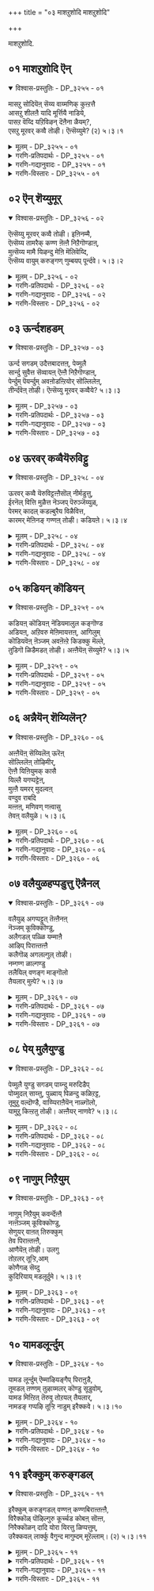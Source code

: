 +++
title = "०३ माशऱुशोदि माशऱुशोदि"

+++

माशऱुशोदि.

## ०१ माशऱुशोदि ऎन्

<details open><summary>विश्वास-प्रस्तुतिः - DP_३२५५ - ०१</summary>

मासऱु सोदियॆऩ् सॆय्य वाय्मणिक् कुऩ्ऱत्तै  
आसऱु शीलऩै यादि मूर्त्तियै नाडिये,  
पासऱ वॆय्दि यऱिविऴन् दॆऩैना ळैयम्?,  
एसऱु मूरवर् कव्वै तोऴी। ऎऩ्सॆय्युमे? (२) ५।३।१
</details>

<details><summary>मूलम् - DP_३२५५ - ०१</summary>

मासऱु सोदियॆऩ् सॆय्य वाय्मणिक् कुऩ्ऱत्तै  
आसऱु शीलऩै यादि मूर्त्तियै नाडिये,  
पासऱ वॆय्दि यऱिविऴन् दॆऩैना ळैयम्?,  
एसऱु मूरवर् कव्वै तोऴी। ऎऩ्सॆय्युमे? (२) ५।३।१
</details>

<details><summary>गरणि-प्रतिपदार्थः - DP_३२५५ - ०१</summary>

माशु = कत्तलॆयन्नु\(ऎल्ला बगॆय कल्मषवन्नु\), अऱु = कत्तरिसिहाकुवन्थ, शोदि = तेजस्सिन, ऎन् = नन्न, शॆय्यवाय् = कॆन्दुटिगळ, मणि कुन्ऱत्तै = इन्द्रनीलमणिय \(रत्नद\) बॆट्टदन्थवनन्नु \(बॆट्टवन्नु\), आशु अऱु = कळङ्कविल्लद, शीलनै = शीलवुळ्लववनन्नु, \(परिशुद्दवाद नडतॆयुळ्ळवनन्नु\), आदि मूर्त्तियै = सकलादि स्वरूपियन्नु नाडिये = हुडुकिये, पाशऱवुऎय्दि = व्यथॆगॊण्डु, \(बिळिचिकॊण्डु\), अऱिवु इऴन्दु = अरिवन्नु कळॆदुकॊण्डु, ऎनै = ऎष्टो, नाळैयम् = दिनगळन्नु \(कालवन्नु\) कळॆयुवॆवु. एशु अऱुम् = निन्दॆ माडुववराद, ऊरवर् = ऊरिनवर, कव्वै = दूषणॆयन्नु, तोऴि गॆळती, ऎन्शॆय्युमे = एनु माडुवुदु?
</details>

<details><summary>गरणि-गद्यानुवादः - DP_३२५५ - ०१</summary>

गॆळति, ऎल्ला बगॆय कल्मषवन्नू तॊडॆदु हाकुवन्थ दिव्यतेजस्सिन, कॆन्दुटिगळ, नन्न रत्नद बॆट्टवन्नु, कळङ्कविल्लद शीलवन्तनन्नु, आदिस्वरूपियन्नु \(नानु\) हुडुकुत्तले व्यथॆयिन्द बिळिचिकॊण्डु, अरिवुगॆट्टु निन्दकराद ऊरिनवर दूषणॆय मातन्नु केळुत्ता ऎष्टु काल कळॆयबेकु? एनु माडुवुदु? 
</details>

<details><summary>गरणि-विस्तारः - DP_३२५५ - ०१</summary>

इल्लि आळ्वाररु ’नायकि’यागिद्दारॆ. ई नायकिगॆ तन्न नल्लनन्नु काणबेकॆन्दू, अवनॊडनॆ कलॆतुकॊळ्ळबेकॆन्दू महदाशॆ. अवनिगागि हुडुकुवुदरल्ले कालकळॆयुत्ता कृशवागिद्दाळॆ. अवनिगागि कॊरगिनिन्द अरिवन्नु कॆडिसिकॊण्डिद्दाळॆ. बिळिचिकॊण्डिद्दारॆ. इदर मर्मवन्नु ऊरिन जन अरियरु. अवळिगेनागिदॆ ऎन्दु तिळिदुकॊळ्ळलू अवरु यत्निसरु. इतरनन्नु, अदरल्लू ऎळॆहरॆयद हॆण्णुमक्कळ विषयदल्लि, अवरन्नु हळिदु मातनाडुवुदु अवर \(आ ऊरिन जनद\) स्वभाव. तम्म बायि होदन्तॆ मातनाडुत्त, नायकियन्नु निन्दिसुत्तारॆ. पाप, मॊदले नॊन्दु व्यथॆपडुत्तिरुव नायकिगॆ अवर चुच्चु मातुगळु इन्नष्टु तीक्ष्णवागि, इन्नष्टु दुःखपडिसुत्तवॆ. अवळेनु माडियाळु? हेगॆ तन्न सङ्कटवन्नु कडमॆमाडिकॊळ्ळुवुदु? स्वाभाविकवागि, अवळु तन्न प्रियसखियल्लि अदन्नु तोडिकॊळ्ळुत्ताळॆ. 

नायकि हेळुत्ताळॆ- गॆळति, नानु बहुकालदिन्द अपरिमित तेजस्वरूपियाद, आकर्षक कॆन्दुटिगळ, नन्न रत्नद बॆट्टवन्नु, आदिकारणनन्नु, परिशुद्धवाद शीलवन्तनन्नु हुडुकुत्त हुडुकुत्त, अवनन्नु काणद व्यथॆयिन्द, बिळिचिकॊण्डिद्देनॆ. दूषिसुव स्वभावद ऊरिनवरु माडुव परिहास्यद \(अपहास्यद\) मातुगळन्नु केळुत्ता, हीगॆये ऎष्टु काल कळॆयबेको? एनु माडलि?
</details>

## ०२ ऎन् शॆय्युमूर्

<details open><summary>विश्वास-प्रस्तुतिः - DP_३२५६ - ०२</summary>

ऎऩ्सॆय्यु मूरवर् कव्वै तोऴी। इऩिनम्मै,  
ऎऩ्सॆय्य तामरैक् कण्ण ऩॆऩ्ऩै निऱैगॊण्डाऩ्,  
मुऩ्सॆय्य मामै यिऴन्दु मेऩि मॆलिवॆय्दि,  
ऎऩ्सॆय्य वायुम् करुङ्गण् णुम्बयप् पूर्न्दवे। ५।३।२
</details>

<details><summary>मूलम् - DP_३२५६ - ०२</summary>

ऎऩ्सॆय्यु मूरवर् कव्वै तोऴी। इऩिनम्मै,  
ऎऩ्सॆय्य तामरैक् कण्ण ऩॆऩ्ऩै निऱैगॊण्डाऩ्,  
मुऩ्सॆय्य मामै यिऴन्दु मेऩि मॆलिवॆय्दि,  
ऎऩ्सॆय्य वायुम् करुङ्गण् णुम्बयप् पूर्न्दवे। ५।३।२
</details>

<details><summary>गरणि-प्रतिपदार्थः - DP_३२५६ - ०२</summary>

ऎन् शॆय्युम् = एनु माडुवुदु, ऊरवर् = ऊरिनवर, इअव्वै = हास्य दूषणॆगळु, तोऴी = गॆळति, इनि = इन्नु मेलॆ, नम्मै= नम्म विषयदल्लि, ऎन् = नन्न, शॆय्य = कॆम्पनॆय, तामरै = तावरॆयन्तॆ, कण्णन् = कण्णन्नुळ्ळवनाद नन्न स्वामियु\), ऎन्नै = नन्नन्नु, निऱै= आशापूर्णवागि, कॊण्डान् = स्वाधीनपडिसिकॊण्डिद्दानॆ. मुन् = \(नन्न\) मुञ्चिन शॆय्य = सुन्दरवाद \(कॆम्पाद\)मामै = देहकान्तियु, इऴन्दु = अळिदु होगि, मेनि = देहवु, मॆलिवु ऎय्दि= कृशवागि, ऎन् शॆय्यवायुम् = नन्न कॆन्दुटिगळू, करुकण्णुम् = करियकण्णुगळू, पयप्पु ऊर्न्दवे = हळदियागिवॆ. 
</details>

<details><summary>गरणि-गद्यानुवादः - DP_३२५६ - ०२</summary>

गॆळति, इन्नु मेलॆ नम्म विषयदल्लि ऊरिनवर हास्यदूषणॆगळु एनु माडुवुवु? नन्न कॆन्दावरॆयन्तॆ कण्णुळ्ळ नायकनु नन्नन्नू आशापूर्णवागि स्वाधीनपडिसिकॊण्डिद्दानॆ. नन्न मुञ्चिन सुन्दरवाद कॆम्पनॆय देहकान्ति अळिदुहोगि, देहवु कृशवागि, नन्न चॆन्दुटिगळू करिय कण्णुगळू हळदियागिवॆ. 
</details>

<details><summary>गरणि-विस्तारः - DP_३२५६ - ०२</summary>

ई पाशुरदल्लि नायकियु ऊरवर अपवादद मातुगळिगॆ तानु लक्ष्यकॊडुवुदिल्लवॆन्नुत्ताळॆ. अदक्कॆ कारणवन्नू नायकि स्पष्टपडिसुत्ताळॆ. 

नायकि हेळुत्ताळॆ- गॆळति, इदुवरॆगॆ ऊरवर अपवादवन्नु कुरितु ननगॆ ऒन्दु बगॆय अञ्जिकॆयागित्तु. सुन्दरियू, युवतियू शुद्धळू आद नन्नन्नु कुरितु जन हागॆल्ल हळिदाडबहुदे ऎम्ब कॊरगु नन्न मनस्सिनल्लित्तु. ईगलादरो कॆन्दावरॆय कण्णिन नन्न नायकनु नन्नन्नु आशॆयिन्द परिपूर्णवागि तन्न वशपडिसिकॊण्डिद्दानॆ. नन्न मुञ्चिन देहकान्ति अळियितु. नन्न मैबडवायितु. यावुदन्नु कुरितु ऊरवरु आडिकॊळ्ळुत्तिद्दरॊ आ सौन्दर्यवे नन्न प्रियतमनदागि, अवन पुर्णरक्षणॆयल्लि ईग नानिरुवाग, ननगॆ इन्नार भय? 

भक्तियल्लि इळिय मुळुगि तेलुववरिगॆ यार भयवू इल्ल ऎम्बन्तॆ.
</details>

## ०३ ऊर्न्दशहडम्

<details open><summary>विश्वास-प्रस्तुतिः - DP_३२५७ - ०३</summary>

ऊर्न्द सगडम् उदैत्तबादत्तऩ्, पेय्मुलै  
सार्न्दु सुवैत्त सॆव्वायऩ् ऎऩ्ऩै निऱैगॊण्डाऩ्,  
पेर्न्दुम् पॆयर्न्दुम् अवऩोडऩ्ऱियोर् सॊल्लिलेऩ्,  
तीर्न्दवॆऩ् तोऴी। ऎऩ्सॆय्यु मूरवर् कव्वैये? ५।३।३
</details>

<details><summary>मूलम् - DP_३२५७ - ०३</summary>

ऊर्न्द सगडम् उदैत्तबादत्तऩ्, पेय्मुलै  
सार्न्दु सुवैत्त सॆव्वायऩ् ऎऩ्ऩै निऱैगॊण्डाऩ्,  
पेर्न्दुम् पॆयर्न्दुम् अवऩोडऩ्ऱियोर् सॊल्लिलेऩ्,  
तीर्न्दवॆऩ् तोऴी। ऎऩ्सॆय्यु मूरवर् कव्वैये? ५।३।३
</details>

<details><summary>गरणि-प्रतिपदार्थः - DP_३२५७ - ०३</summary>

ऊर्न्द = नुग्गिबन्द, शहडम् = \(शकटासुरनन्नु\) बण्डियन्नु, उदैत्त = ऒदॆद, पादत्तन् = पादवन्नुळ्ळवनु, पेय् मुलै = राक्षसिय मॊलॆयन्नु, शार्न्दु = आशॆयिन्द = आशॆयिन्द \(तृप्तिकरवागि, बळिसारि\), शुवैत्त = उण्ड, शॆम् वायन् = कॆन्दुटिगळवनु, ऎन्नै = नन्नन्नु, निऱैकॊण्डान् = परिपूर्णवागि स्वाधीनपडिसिकॊण्डिद्दानॆ \(स्वीकरिसिद्दानॆ\), पेर्न्दुम् पॆयर्न्दुम् = हेगादरू माडि \(यावुदादरॊन्दु बगॆयल्लि\), अवनोडु अन्ऱि = अवनॊडनॆ सेरुवुदल्लदॆ, ओर् शॊल् इलेन् = बेरॊन्दु मातन्नु इल्लदवळागिद्देनॆ, तीर्न्द = आप्तळाद \(अनुभववुळ्ळ\), ऎन् तोऴे = नन्न गॆळति, ऎन् शॆय्युम् = एनु माडुवुदु, ऊरवर् = ऊरवर, कव्वैये = अपवादवे आदरू. 
</details>

<details><summary>गरणि-गद्यानुवादः - DP_३२५७ - ०३</summary>

नुग्गिबन्द बण्डियन्नु ऒदॆद पादवन्नुळ्ळवनु, राक्षसिय मॊलॆयन्नु आशॆयिन्द तृप्तिकरवागि उण्ड कॆन्दुटिगळवनु नन्नन्नु परिपूर्णवागि स्वीकरिसिद्दानॆ. यावुदादरॊन्दु बगॆयल्लि अवनॊडनॆ सेरुवुदल्लदॆ बेरॊन्दु मातन्नु इल्लदवळागिद्देनॆ. अनुभववुळ्ळ आप्त गॆळति, ऊरवर अपवादवे आदरू नन्नन्नेनु माडुवुदु? 
</details>

<details><summary>गरणि-विस्तारः - DP_३२५७ - ०३</summary>

इल्लि भगवन्तन अद्भुत सामर्थ्यवन्नु ऎरडु निदर्शनगळिन्द हेळलागुत्तदॆ. 

“ऊर्न्द...........................पादत्तन्” मत्तु “पेय् मुलै.............शॆव्वायन्” – ई ऎरडू भगवन्तन श्रीकृष्णावतारद ऎरडु अद्भुत प्रसङ्गगळु. नन्दगोकुलदल्लि हसुगूसाद कृष्णनु नन्द यशोदॆयरल्लि बॆळॆयुत्ताग नडॆद प्रसङ्गगळिवु. कृष्णनिगॆ इन्नू ऎरडु तिङ्गळु तुम्बिल्ल. आग बन्दळु पूतनि ऎम्ब राक्षसि नन्दगोकुलक्कॆ कंसनिन्द प्रेरितळागि, हुट्टि मक्कळन्नॆल्ला कॊल्लुव उद्देशदिन्द नन्दगोकुलदल्लि अवळु यशोदॆयन्तॆ मारुवेष धरिसिदळु. तायि यशोदॆ इल्लद समयवन्नु हॊञ्चि, मगुवन्नॆत्तिकॊण्डु, अदक्कॆ तन्न विषद हालन्नूडिसिदळु. कृष्णनु आ हालन्ने आदरदिन्द तृप्तियागि कुडिदनु. अदरॊन्दिगॆ पूतनियु प्राणवन्नु हीरिबिट्टनु. 

इदाद कॆलवे दिनगळल्लि शकटासुरनु कंसनिन्द प्रेरितनागि नन्दगोकुलक्कॆ बन्दनु. हसुळॆ कृष्णनु ऒण्टियागि मलगिरुवाग बण्डिय रूपदल्लि अवन मेलॆ नुग्गि कॊल्लुवुदक्कागि बन्दनु. मगुवु तन्नपुट्ट कालुगळन्नु झाडिसि आडुव हागॆये, तन्न मेलॆ नुग्गि बरुव बण्डियन्नु कृष्णनु कालिनिन्द ऒदॆद कूडले, अदु पुडिपुडियायितु. शकट संहारवायितु. 

“पेर्न्दुम् पॆयर्न्दुम्” – ऎम्बुदॊन्दु भाषॆय कट्टुपाडु. ऎरडु पदगळू नाना क्रियिगळन्नु सूचिसुवुवु- मुन्नुग्गि, अलॆदाडि, तिरुगाडि, तलॆकॆळगू माडि, कदलि, निन्तु, आडि, कुणिदाडि इत्यादि क्रियॆगळु. आद्दरिन्द अवॆरडक्कॆ “हेगादरू माडि, याव रीतियल्लादरू” ऎम्ब अर्थवन्नु कॊडलागिदॆ. 

नायकि हेळुत्ताळॆ- अनुभवस्थळाद आप्तगॆळति, सर्वसमर्थनाद भगवन्तने नन्नन्नु आदरदिन्द स्वीकरिसिद्दानॆ. अवने ननगॆ ऒलिदिरुवाग, इन्नु ऊरवरु नन्नन्नु कुरितु एनन्दरेनन्तॆ\! नन्न प्रियतमनाद भगवन्तनन्नु याव रीतियल्लादरू कूडिकॊळ्ळुवुदॊन्दे ननगॆ बेकादद्दु. बेरॆ यावॊन्दु मातू बेड. 

प्रपञ्च कडॆगॆ मनस्सन्नु हरिसुत्ता होदरॆ, भगवन्तनिन्द नावु दूरवादन्तॆये, भगवन्तनल्लि नॆट्टमनस्सिद्दरॆ, प्रपञ्चद गॊडवॆ नमगेकॆ? नम्मन्नु कुरितु अवरु एनेनु आडिकॊण्डरू अदु नमगॆ दूरवे\!
</details>

## ०४ ऊरवर् कव्वैयॆरुविट्टु

<details open><summary>विश्वास-प्रस्तुतिः - DP_३२५८ - ०४</summary>

ऊरवर् कव्वै यॆरुविट्टऩ्ऩैसॊल् नीर्मडुत्तु,  
ईरनॆल् वित्ति मुळैत्त नॆञ्जप् पॆरुञ्जॆय्युळ्,  
पेरमर् कादल् कडल्बुरैय विळैवित्त,  
कारमर् मेऩिनङ् गण्णऩ् तोऴी। कडियऩे। ५।३।४
</details>

<details><summary>मूलम् - DP_३२५८ - ०४</summary>

ऊरवर् कव्वै यॆरुविट्टऩ्ऩैसॊल् नीर्मडुत्तु,  
ईरनॆल् वित्ति मुळैत्त नॆञ्जप् पॆरुञ्जॆय्युळ्,  
पेरमर् कादल् कडल्बुरैय विळैवित्त,  
कारमर् मेऩिनङ् गण्णऩ् तोऴी। कडियऩे। ५।३।४
</details>

<details><summary>गरणि-प्रतिपदार्थः - DP_३२५८ - ०४</summary>

ऊरवर् = ऊरवर कव्वै = अपवादवॆम्ब, ऎरु इट्टु = गॊब्बरवन्नु\(ऎरुवन्नु\) इट्टु, अन्नै शॊल् = तायिय मातॆम्ब \(हितवचनवॆम्ब\) नीर् = नीरन्नु, पडुत्तु = हायिसि, ईरम् = भक्ति ऎम्ब \(ज्ञानवॆम्ब\) नॆल् = बत्तवन्नु, वित्ति = बित्ति, मुळैत्त = मॊळॆयिसिद, नॆञ्जम् = मनस्सॆम्ब, पॆरुशियुळ् = विस्तारवाद \(दॊड्ड\) गद्दॆय बयलल्लि, पेर् अमर् = बलवागि बेरुबिट्ट, कादल् = प्रेम \(भक्ति\) ऎम्ब पयिरन्नु, कडल् पुरैय = कडलिनन्तॆ \(एकाकारवागि\), विळैवित्त = बॆळॆसिद, कार् अमर् मेनि = कार्मुगिलन्नु होलुव देहकान्तियन्नुळ्ळ, नम् कण्णन् = नम्म अत्याकर्षकनु \(नम्म कण्णनॆम्ब रैतनु\), तोऴी = गॆळति, कडियने = कठिणने? 
</details>

<details><summary>गरणि-गद्यानुवादः - DP_३२५८ - ०४</summary>

ऊरवर अपवादवॆम्ब ऎरुवन्निट्टु, ताय हितवचनवॆम्ब नीरन्नु हरिसि, प्रेम\(ज्ञान\)वॆम्ब \(ऒद्दॆय\) बत्तवन्नु बित्ति, मॆळॆयिसिद मनस्सॆम्ब विस्तारवाद गद्दॆ बयलल्लि बलवागि बेरुबिट्टु, प्रेम \(भक्ति\) ऎम्ब पयिरन्नु कडलिनन्तॆ एकाकारवागि बॆळॆयिसिद कार्मुगिलन्नु होलुव देहकान्तियन्नुळ्ल नम्म अत्याकर्षकनु \(नम्म कण्णनॆम्ब रैतनु\), गॆळति, कठिणने? 
</details>

<details><summary>गरणि-विस्तारः - DP_३२५८ - ०४</summary>

भगवन्तन सौलभ्यादि \(ऎन्दरॆ, सौलभ्य, कारुण्य, मार्दव्य\) गुणगळन्नु इल्लि उदाहरिसलागिदॆ. 

ई विषयवन्नु सॊगसाद रूपकद मूलक विवरिसलागिदॆ. 

गद्दॆयन्नु हदमाडि बत्तवन्नु बॆळॆयुव सेद्यगारनिगू, मनस्सन्नु हदक्कॆ तन्दु ज्ञानभक्तिगळन्नु दृढगॊळिसुव भगवन्तनिगू सेरिद्दु आ सुन्दर रूपक. 

विस्तारवाद गद्दॆय बयलन्नु बेसायगारनु मॊदलु हरिसुत्तानॆ, हदमाडुत्तानॆ. ऒद्दॆ माडिद बत्तवन्नु \(बीजवन्नु\) बरुत्तानॆ. अदु मॊळॆतु, बेरूरि, सॊम्पाद पयिरागि बॆळॆदु निल्लुत्तदॆ. हागॆये, मनुष्यन मनस्सिगॆ ऊरवरापवादवॆम्ब गॊब्बरवन्नु तुम्बिसि, तायिय ऎडॆबिडद हितवचनवॆम्ब नीरन्नु समृद्धियागि हरिसि, मनस्सन्नु हदगॊळिसि, अदरल्लि ’ज्ञान’वॆम्ब बीजवन्नु बित्ति मॊळॆयिसि, अल्लि अदु बेरूरि निल्लुवन्तॆयू सॊम्पागि बॆळॆयुवन्तॆयू माडुववनु भगवन्त. 

नायकि हेळुत्ताळॆ- गॆळति, नन्न प्रियतमनु नन्नल्लि कृपॆमाडिद्दानॆ. नन्न मनस्सन्नु ऎल्ला रीतियल्लू हदगॊळिसि, तन्नन्नु कुरित ज्ञानवु अल्लि अङ्कुरिसुवन्तॆयू, अदु अल्लि बेरुबिट्टु दृढवागि निल्लुवन्तॆयू, पुष्कळवागि बॆळॆयुवन्तॆयू माडिद्दानॆ. अवनल्लि ननगॆ प्रेमवु दृढवागि अविच्छिन्नवागि सॊम्पागि बॆळॆदु निल्लुवन्तॆ माडिद्दानॆ. कार्मुगिलिनन्तॆ अत्याकर्षकवाद देहकान्तियुळ्ळ अवनन्नु कठिणनॆन्नुवॆया? ऎन्दिगू अल्ल. 

नम्म मनस्सु संसारदल्लिये बिद्दु तॊळलतक्कद्दु. अन्थ नम्मन्नु कनिकरिसि, अदन्नु हदगॊळिसि, तन्न बगॆगॆ ज्ञानवन्नु बित्ति, मॊळॆयिसि, अल्लि दृढवागि बॆळॆयुवन्तॆ माडुववने भगवन्त. अवन कृपॆय हॊरतु नमगॆ अवनत्त ज्ञानभक्तिगळिगॆ ऎडॆयिल्लवे इल्ल. ऎन्थ कारुणिकस्वामि\!
</details>

## ०५ कडियन् कॊडियन्

<details open><summary>विश्वास-प्रस्तुतिः - DP_३२५९ - ०५</summary>

कडियऩ् कॊडियऩ् नॆडियमालुल कङ्गॊण्ड  
अडियऩ्, अऱिवरु मेऩिमायत्तऩ्, आगिलुम्  
कॊडियवॆऩ् ऩॆञ्जम् अवऩॆऩ्ऱे किडक्कु मॆल्ले,  
तुडिगॊ ळिडैमडत् तोऴी। अऩ्ऩैयॆऩ् सॆय्युमे? ५।३।५
</details>

<details><summary>मूलम् - DP_३२५९ - ०५</summary>

कडियऩ् कॊडियऩ् नॆडियमालुल कङ्गॊण्ड  
अडियऩ्, अऱिवरु मेऩिमायत्तऩ्, आगिलुम्  
कॊडियवॆऩ् ऩॆञ्जम् अवऩॆऩ्ऱे किडक्कु मॆल्ले,  
तुडिगॊ ळिडैमडत् तोऴी। अऩ्ऩैयॆऩ् सॆय्युमे? ५।३।५
</details>

<details><summary>गरणि-प्रतिपदार्थः - DP_३२५९ - ०५</summary>

कडियन् = करुणिसु, कॊडियन् = क्रूरि \(कॆट्टवनु\), नॆडियमाल् = सर्वेश्वरनु, उलहम् कॊण्ड अडियन् = लोकगळन्नु स्वाधीनपडिसिकॊण्डतिरुवडिगळुळ्ळवनु, अऱिवु अरु = तिळिवळिकॆगॆ असाध्यवाद \(ऎटुकद\), मेनि मायत्तन् = सम्मोहगॊळिसुवन्थ रूपवुळ्ळवनु, आहिलुम् = आदाग्यू, कॊडिय = कॆट्ट, ऎन् नॆञ्जम् = नन्न मनस्सु. अवन् ऎन्ऱे = अवनु, अवनु ऎन्तले, किडाक्कूम् = \(अवनल्ले\) नॆलसिदॆ, ऎल्ले = एनाश्चर्य\! \(ऎल ऎला\!\) तुडिकॊळ् = सूक्ष्मवाद \(बलुसण्ण्\), इडै = नडुवन्नुळ्ळ, मडम् = मृदुस्वभावद, तोऴी = गॆळति, अन्नै = तायि, ऎन् शॆय्युमे = एनु माडुत्ताळॆ. 
</details>

<details><summary>गरणि-गद्यानुवादः - DP_३२५९ - ०५</summary>

सर्वेश्वरनु कठिणनु, क्रूरि लोकगळन्नॆल्ला वशपडिसिकॊण्ड तिरुवडिगळुळ्ळवनु, तिळिवळिकॆगॆ अरिदाद सम्मोहगॊळिसुव रूपवुळ्ळवनु. आदरू, नन्न कॆट्ट मनस्सु अवनल्ले दृढवागि नॆलसिदॆयल्ल\! एनाश्चर्य\! ऎलऎला\!\) बलु सण्ण नडुविनवळे, मृदुस्वभावदवळे, गॆळति \(नन्न\) तायि एनु माडुत्ताळॆ? 
</details>

<details><summary>गरणि-विस्तारः - DP_३२५९ - ०५</summary>

एतक्कागि नायकिगॆ भगवन्तनल्लि व्यामोह? ई विषयवन्नु इल्लि सूचिसलागिदॆ.

“कडियन्” – भगवन्तनन्नु ’कठिण’ ऎन्नुवुदेकॆ? निजवागि अवनु कठिणने? अल्ल. तन्न भक्तनन्नु परीक्षिसलु, अवनिगॆ कनिकरविल्लवॆम्बन्तॆ अवनु तोरिकॊण्डरू, अवनु दयामयने. 

“कॊडियन्” – अवननु ’क्रूरि’, ’कॆट्टवनु’, ’निष्करुणि’ ऎन्निसिकॊळ्ळुवष्टु कठिणवागि नडॆदुकॊळ्ळुत्तानॆ. आदरॆ, निजवागि अवन भक्तनल्लि अपार आदरविरुत्तदॆ. 

“उलहम् कॊण्ड अडियन्” – भगवन्तन मेलण ऎरडुगुणगळिगॆ निदर्शनवॆम्बन्तॆ स्वामियु नडॆदुकॊण्डद्दु बलिचक्रवर्तिय बळियल्लि. यागगळिन्दले मूरुलोकगळिगू तानु अधिपतियागुवुदागि बगॆदु, बलिचक्रवर्तियु तॊम्बत्तॊम्भत्तु यागगळन्नु मुगिसिदनु. नूरनॆय यागवन्नु मॊदलु माडिदनु. अदन्नु साङ्गगॊळिसिद कूडले देवेन्द्रनु तन्न पदवियन्नु अवनिगॆ बिट्तुकॊडबेकागित्तु. भगवन्तनु देवेन्द्रनन्नु अवन स्थानदल्लि उळिसिकॊडुवुदक्कागि, अपरिमितसुन्दरनू, कुब्जब्रह्मचारियू आगि वेषधरिसि, बलिय याग शालॆगॆ बन्दनु. तनगॆ मूरुहॆज्जॆयष्टु नॆलबेकॆन्दु याचिसिदनु. बलियिन्द अदन्नु धारॆ ऎरॆसिकॊण्डनु. कूडले, त्रिविक्रमनागि बॆळॆदु, तन्न ऒन्दु हॆज्जॆयन्नु विस्तरिसि, भूमण्डलवन्नॆल्ला आवरिसि, अदन्नु अळॆदुकॊण्डुबिट्टनु. मत्तॊन्दु हॆज्जॆयन्नु विस्तरिसि, मेलण ऎल्ला लोकगळन्नू आवरिसि, अळॆदुकॊण्डनु. ’मूरनॆय हॆज्जॆगॆ नॆलवन्नु तोरिसु’ ऎन्दु गद्दरिसि केळिदनु. बलियु आग नम्रनागि तन्न तलॆ\(नॆत्ति\)यन्नु तोरिसिदनु. भगवन्तनु तन्न मुरनॆय हॆज्जॆयन्नु अवन नॆत्तिय मेलिट्टु, अवनन्नु परिपूर्णवागि अनुग्रहिसिदनु. 

“अऱिवरु मेनिमायत्तन्” – भगवन्तनु तिळिवळिकॆगॆ अरिदादवनु. अवन विलक्षण रूपसौन्दर्यवू हागॆये – अप्रतिमवागि, आश्चर्यकरवागि, आकर्षकवागि, मायकारकवागि \(सम्मोहनकारियागि\) इरतक्कद्दु. 

नायकि हेळुत्ताळॆ- सुन्दरि, मृदुस्वभावदवळे, गॆळति, नन्न प्रियतम सर्वेश्वरने. अवनु कठिणनागि, क्रूरियागि, कॆट्टवनागि कण्डुबन्दरू, निजवागियू, अवनु कारुण्यमूरुति. अवन दिव्यरूपवन्नुतिळिवळिकॆयिन्द कण्डुकॊळ्ळलु आगुवुदिल्ल. आदरू, नन्न मनस्सु अवनल्लि नॆट्टुहोगिदॆ. एनाश्चर्यवो काणॆ. हीगिरुवाग, नन्न तायिय मातुगळु नन्नन्नेनु माडबल्लवु?
</details>

## ०६ अन्नैयॆन् शॆय्यिलॆन्?

<details open><summary>विश्वास-प्रस्तुतिः - DP_३२६० - ०६</summary>

अऩ्ऩैयॆऩ् सॆय्यिलॆऩ् ऊरॆऩ्  
सॊल्लिलॆऩ् तोऴिमीर्,  
ऎऩ्ऩै यिऩियुमक् कासै  
यिल्लै यगप्पट्टेऩ्,  
मुऩ्ऩै यमरर् मुदल्वऩ्  
वण्दुव राबदि  
मऩ्ऩऩ्, मणिवण् णऩ्वासु  
तेवऩ् वलैयुळे। ५।३।६
</details>

<details><summary>मूलम् - DP_३२६० - ०६</summary>

अऩ्ऩैयॆऩ् सॆय्यिलॆऩ् ऊरॆऩ्  
सॊल्लिलॆऩ् तोऴिमीर्,  
ऎऩ्ऩै यिऩियुमक् कासै  
यिल्लै यगप्पट्टेऩ्,  
मुऩ्ऩै यमरर् मुदल्वऩ्  
वण्दुव राबदि  
मऩ्ऩऩ्, मणिवण् णऩ्वासु  
तेवऩ् वलैयुळे। ५।३।६
</details>

<details><summary>गरणि-प्रतिपदार्थः - DP_३२६० - ०६</summary>

अन्नै = \(नन्न\) तायि, ऎन् शॆय्यिल् ऎन् = एनु माडिदरॆ एनु? ऊर् = ऊरु, ऎन् शॊल्लिल् ऎन् = एनु हेळिदरॆ एनु? तोख಼्एमीर् = गॆळतियरे, ऎन्नै = नन्न विषयदल्लि, इनि = इन्नु, उमक्कु = निमगॆ, आशैइल्लै = आशॆयिल्ल \(आसॆ इरबारदु\), अहप्पट्टेन् = सिक्किबिद्दिद्देनॆ, मुन्नै अमरर् मुदल् वन् = शाश्वतराद नित्यसूरिगळ ऒडॆयनु, वण् = सुन्दरवाद, तुवरापदि= द्वारकापुरिय, मन्नन् = ऒडॆयनु, मणिवण्णन् = नीलमणिवण्णनू, आद वाशुदेवन् = वासुदेवन, वलैयुळे = बलॆयल्लिये.
</details>

<details><summary>गरणि-गद्यानुवादः - DP_३२६० - ०६</summary>

गॆळतियरे, शाश्वतवाद नित्यसूरिगळ ऒडॆयनू, सुन्दरवाद द्वारकापुरिय ऒडॆयनू, नीलमणिवण्णनू, आद, वासुदेवन बलॆयल्लि नानु सिक्किबिद्दिद्देनॆ. इन्नु नन्न तायि एनु माडिदरेनु? नीवू नन्न आशॆयन्नु बिडि \(निमगू नन्नआशॆ बेड\) 
</details>

<details><summary>गरणि-विस्तारः - DP_३२६० - ०६</summary>

इल्लि, भगवन्तन परिपूर्ण रक्षणॆगॆ – कृपापोषणॆगॆ – ऒळगाद बळिक, तनगॆ तन्न तायिय मत्तु ऊरवर गॊडवॆगॆ स्वल्पवू अवकाशविल्ल ऎन्नुत्ताळॆ नायकि.

तायि जन्मवित्तवळु. गॆळतियरु आप्तरु. ऒडनाडिगळु. हुट्टिदागिनिन्दलू इवरु कष्टसुखक्कॆ ऒदगिबन्दवरु. आद्दरिन्द इवरॆल्लरू आत्मीयरु. ऊरवरु हॊरगिनजन. इतरर जीवनद रीतियन्नु कुरितु टीकिसि, विमर्शिसतक्कवरु. कॆलवरु सहजरीतियल्लि. कॆलवरु कनिकरगॊण्डु, कॆलवरु ईर्षासूयॆगळ उद्वेगदिन्द, कॆलवर कडुशत्रुगळ रीतियल्लि, हीगॆ ऊरवरॆल्लरू कूडिदरॆ अदॊन्दु हिताहित मिश्रण. ऒन्दु विषयदल्लि मात्र ऎल्लरू ऒट्टुगूडुत्तारॆ. याव हॆण्णादरू प्रापञ्चिक मार्गदिन्द ऎळ्ळष्टु जारिदरू सह, अदन्नु केवलवागि लक्षिसि, अदन्नु बॆट्टदष्टु माडि, हळिदु, हास्यमाडि, अपवादवन्नु हरडि, अपमानक्कॆ ईडु माडुत्तारॆ. 

पाशुरद नायकिय मनस्सेनु, नडतॆयॆन्थाद्दु ऎन्दु अवरु \(ऊरवरु\) स्वलवू गमनिसि तिळियुवुदिल्ल. तम्मन्तॆ अवळिल्लवल्ल\! अष्टे साकु. अवळदु तप्पुदारि ऎन्दु निर्धारक्कॆ बरुत्तारॆ. अवरिगॆ अवळु अविवेकि, हुच्चुहॆण्णु, दारितप्पिदवळु, आगुत्ताळॆ. अवरु अवळन्नु हळियुत्तारॆ. निन्दिसुत्तारॆ. दूषिसुत्तारॆ. छीमारि माडुत्तारॆ. साध्यवादष्टू मानसिक हिंसॆ कॊडुत्तारॆ. 

तन्न विचित्रवाद विलक्षणवाद नडतॆगॆ कारणवेनॆन्दु नायकि तन्न आप्तसखियल्लि हेळुत्ताळॆ.

नायकि हेळुत्ताळॆ- गॆळतियरे, नन्न प्रियतमनु सर्वव्यापियाद वासुदेवने\! नन्न उज्जीवनक्कागि अवने आशॆयिन्द ऒड्डिदबलॆयल्लि नानु सिक्किबिद्दिद्देनॆ. ईग, ऎल्ल रीतियल्लू नानु अवन अधीन. आद्दरिन्द, नन्न तायि एनु माडिदरेनु? ऊरवरु एनन्दरेनु? इन्नु मेलॆ नन्न आशॆयन्नु नीवू सह बिडि.
</details>

## ०७ वलैयुळहप्पडुत्तु ऎन्नैनल्

<details open><summary>विश्वास-प्रस्तुतिः - DP_३२६१ - ०७</summary>

वलैयुळ् अगप्पट्टुत् तॆऩ्ऩैनऩ्  
नॆञ्जम् कूविक्कॊण्डु,  
अलैगडल् पळ्ळि यम्माऩै  
आऴिप् पिराऩ्तऩ्ऩै  
कलैगॊळ् अगलल्गुल् तोऴी।  
नम्गण्ग ळाल्गण्डु  
तलैयिल् वणङ्ग माङ्गॊलो  
तैयलार् मुऩ्पे? ५।३।७
</details>

<details><summary>मूलम् - DP_३२६१ - ०७</summary>

वलैयुळ् अगप्पट्टुत् तॆऩ्ऩैनऩ्  
नॆञ्जम् कूविक्कॊण्डु,  
अलैगडल् पळ्ळि यम्माऩै  
आऴिप् पिराऩ्तऩ्ऩै  
कलैगॊळ् अगलल्गुल् तोऴी।  
नम्गण्ग ळाल्गण्डु  
तलैयिल् वणङ्ग माङ्गॊलो  
तैयलार् मुऩ्पे? ५।३।७
</details>

<details><summary>गरणि-प्रतिपदार्थः - DP_३२६१ - ०७</summary>

वलैयुळ् = बलॆयल्लि, अहप्पडुत्तु = सिक्किसि, ऎन्नै = नन्नन्नु \(नन्न\), नल् नॆञ्जम् = ऒळ्ळॆय मनस्सन्नु, कूविक्कॊण्डु = कूगि करॆदुकॊण्डु, अलैकडल् पळ्ळि अम्मानै= अलॆगळु तुम्बिदकडलल्लि पवडिसिरुव स्वामियन्नु, आऴि प्पिरान् तन्नै = चक्रायुधद स्वामियन्नु, कलैकॊळ् = आभरणदिन्द अलङ्कृतवाद, अहल् = विस्तारवाद \(अगलवाद\), अल् हुल् = नितम्बगळुळ्ळ, तोऴि = गॆळति, नम् कण् हळाल् कण्डु = नम्म कण्णुगळिन्दले नोडि, तलैयिल् वणङ्गवुम् = तलॆयिन्द नमस्करिसुवन्तॆ, आम् कॊलो = आगुवुदो काणॆ, तैयलार् मुन्बे = हॆङ्गसर मुन्दॆये. 
</details>

<details><summary>गरणि-गद्यानुवादः - DP_३२६१ - ०७</summary>

नन्नन्नु बलॆयल्लि सिक्किसिकॊण्डु, नन्न ऒळ्ळॆय मनस्सन्नु कूगि करॆदुकॊण्डु, अलॆगळु तुम्बिद कडलल्लि पवडिसिरुव स्वामियन्नु, चक्रायुधद स्वामियन्नु, आभरणदिन्द अलङ्कृतवाद अगलवाद नितम्बगळुळ्ळ गॆळति, नम्म कण्णुगळिन्दले नोडुवन्तॆयू, तलॆबागि नमस्करिसुवन्तॆयू, हॆङ्गसर मुन्दॆये आगुवुदो काणॆ. 
</details>

<details><summary>गरणि-विस्तारः - DP_३२६१ - ०७</summary>

ऊर हॆङ्गसरु तन्नन्नु कुरितु आडिकॊळ्ळुव मातुगळिगॆ तानु तक्क उत्तर कॊडुवन्तागबेकु. तन्न स्वामियु ऎल्लरू नोडुत्तिरुवन्तॆ, ऎल्लर ऎदुरल्ले अल्लिगॆ बरबेकु. तानु अवन तिरुवडिगळिगॆ तलॆबागि ऎरगुवुदन्नु ऎल्लरू नोडुवन्तागबेकु. अदे अवर निन्दनॆय मातुगळिगॆ उत्तरवागबेकु. नायकिय हॆब्बयकॆ इदु. 

नायकि हेळुत्ताळॆ- नडुविनल्लि डाबन्नु अलङ्करिसिकॊण्ड सुन्दर गॆळति, नन्नन्नु तन्न वशमाडिकॊण्डु, नन्न शुद्धवाद मनस्सन्नु तन्न बळियल्लिरिसिकॊण्डिरुव आ पाल्गडलशायियू चक्रायुधधारियू आद नन्न प्रियतमनु, नम्मॆल्लर कण्नमुन्दॆये, आ हॆङ्गसर मुन्दॆये, नन्न शिरसाष्टाङ्ग नमस्कारगळन्नु स्वीकरिसुवन्तॆ ऎन्दु आगुवुदो काणॆनल्ल.
</details>

## ०८ पेय् मुलैयुण्डु

<details open><summary>विश्वास-प्रस्तुतिः - DP_३२६२ - ०८</summary>

पेय्मुलै युण्डु सगडम् पाय्न्दु मरुदिडैप्  
पोय्मुदल् साय्त्तु, पुळ्वाय् पिळन्दु कळिऱट्ट,  
तूमुऱु वल्दॊण्डै, वाय्प्पिराऩैयॆन् नाळ्गॊलो,  
यामुऱु किऩ्ऱतु तोऴी। अऩ्ऩैयर् नाणवे? ५।३।८
</details>

<details><summary>मूलम् - DP_३२६२ - ०८</summary>

पेय्मुलै युण्डु सगडम् पाय्न्दु मरुदिडैप्  
पोय्मुदल् साय्त्तु, पुळ्वाय् पिळन्दु कळिऱट्ट,  
तूमुऱु वल्दॊण्डै, वाय्प्पिराऩैयॆन् नाळ्गॊलो,  
यामुऱु किऩ्ऱतु तोऴी। अऩ्ऩैयर् नाणवे? ५।३।८
</details>

<details><summary>गरणि-प्रतिपदार्थः - DP_३२६२ - ०८</summary>

पेय् मुलै उण्डु = राक्षसिय मॊलॆयन्नु उण्डु, शहडम् पाय्न्दु= शकटवन्नु \(बण्डियन्नु\) ऒदॆदु, मरुदु इणै पोय् = अर्जुन वृक्षगळ नडुवॆ होगि, मुदल् शाय् त्तु = \(अवुगळन्नु\) बेरु सहित बीळिसि, पुळ् वाय् पिळन्द = पक्षिय बायन्नुसीळि, कळिऱु अट्ट = आनॆयन्नु \(सलगवन्नु\) कॊन्द, शू मुऱुवल् = शुद्धवाद मन्दहासद, तॊण्डैवाय् = तॊण्डॆहण्णिनन्तॆ कॆम्पाद तुटिगळ, पिरानै = स्वामियन्नु, ऎनाळ् कॊलो = अदॆन्दिगो, याम् = नावु, उऱुहिन्ऱदु तोऴे = सेरुवुदु गॆळती, अन्नैयर् नाणवे = तायन्दिरु नाचुवन्तॆ.
</details>

<details><summary>गरणि-गद्यानुवादः - DP_३२६२ - ०८</summary>

गॆळति, राक्षसिय मॊलॆयन्नुण्डु, बण्डियन्नॊदॆदु, अर्जुन वृक्षगळ नडुवॆ होगि अवुगळन्नु बेरु सहित बीळिसि, पक्षिय बायन्नु सीळि, मदगजवन्नु कॊन्द शुद्धवाद मन्दहासद कॆन्दुटिय स्वामियन्नु नावु सेरुवुदु अदॆन्दिगो? तायन्दिरु नाचुवन्तॆ. 
</details>

<details><summary>गरणि-विस्तारः - DP_३२६२ - ०८</summary>

हिन्दिन पाशुरद\(नायकिय\) कातरवन्नू, आशॆयन्नू इल्लियू मुन्दुवरिसलागिदॆ. अल्लदॆ, भगवन्तन श्रीकृष्णावतारद कॆलवु अद्भुताश्चर्यकर प्रसङ्गगळ सूचनॆयन्नू कॊडलागिदॆ.

“पेय् मुलै उण्डु” – इदु पूतना संहारद विषय. ऎळॆय तॊट्टिल कूसाद श्रीकृष्णनन्नु वञ्चनॆयिन्द ऎत्तिकॊण्डु, तन्नविषद हालन्नूडिसि कॊल्लबेकॆन्दु बन्द पूतनिय हालन्नु आशॆयिन्दले कुडिदु अवळन्नु कॊन्दु हाकिदनु. 

“शदडम् पाय्न्दु” – इदु शकटासुर वधॆय विषय. पूतनियन्नु हिम्बालिसि बन्दवनु शकटासुर. बण्डिय रूपदल्लि, मलगिरुव मगु कृष्णन मेलॆ हरिदु अवनन्नु कॊल्ललु नुग्गि बन्दाग, तन्न पुट्टकालिनिन्द बण्डियन्नॊदॆदु, अदन्नु पुडिपुडि माडिदनु. 

मरुदिडै......................शाय् त्तु” – इदु यमुळार्जुनभञ्जनद विषय. अम्बॆगालिडुव मगुविन \(कृष्णन\) चेष्टॆगळिगॆ कोपगॊण्डु, अवनन्नु ऒरळिगॆ कट्टिहाकि, तायियशोदॆ तन्न कॆलसक्कॆन्दु होदळु. मगुवाद कृष्णनु तन्न हिन्दॆ ऒरळन्नू ऎळॆदुकॊण्डु मुन्दुगडॆ इद्द ऎरडु अवळि मरगळ \(मत्तीमरगळ\) नडुव नुसुळिदनु. ऒरळन्नू तन्नकडॆगॆ ऎळॆदुकॊळ्ळुवुदक्कागि यत्निसिदाग, आ मरगळु बुडसहित उरुळिदवु. 

“पुळ् वाय् पिळन्द” – इदु बकासुरवधॆय विषय. बालकृष्णनु गोवळ बालकर जॊतॆयल्लि दनकरुगळन्नु मेयिसलु काडिगॆ होगुत्तिद्द कालदल्लि, ऒन्दु दिन, ऒन्दुबकपक्षि बायन्नगलिसिकॊण्डु अवन मेलॆ नुग्गिबन्तु. इदन्नु कण्ड कृष्णनु अदर कॊक्कन्नु हिडिदु, अगलिसि, सीळि, अदन्नु कॊन्दु हाकिदनु. 

“कळिऱट्ट” – कंसनु कृष्णनन्नु कॊल्लिसबेकॆन्दु माडिद हलवारु प्रयत्नगळु विफलगॊण्डवु. कडॆगॆ, धनुःपूजॆय नॆपदिन्द अवनन्नु मदुरॆगॆ बरमाडिकॊण्डु, अल्लि यावुदादरॊन्दु रीतियल्लि अवनन्नु कॊल्लिसबेकॆन्दु योचिसिदनु. अवुगळल्लि मॊदलनॆयदे कुवलयापीडवॆम्ब मद्दानॆयिन्द, ऊर बागिलल्ले तुळिसि कॊल्लिसुवुदु. ऊर बागिलल्लि तनगागि कादिद्द आ मद्दानॆयन्नु बालकृष्णनु ऎदुरिसि, अदर दन्तवन्नु मुरिदुकॊण्डु, अदरिन्दले आ आनॆयन्नु कॊन्दुहाकिदनु. 

नायकि हेळुत्ताळॆ” गॆळति, दुष्टरन्नु ध्वंसमाडतक्क, आश्रितरन्नु कापाडतक्क परमसमर्थनाद, मन्दहासदिन्द कूडिद कॆन्दुटिगळिन्द आकर्षिसुव भगवन्तनन्नु, नम्मन्नीग निन्दिसुत्तिरुव तायन्दिरॆल्ला नाचुवन्तॆ, अवर कण्णॆदुरल्ले, नावॆन्दिगॆ सेरुवॆवो?
</details>

## ०९ नाणुम् निऱैयुम्

<details open><summary>विश्वास-प्रस्तुतिः - DP_३२६३ - ०९</summary>

नाणुम् निऱैयुम् कवर्न्दॆऩ्ऩै  
नऩ्ऩॆञ्जम् कूविक्कॊण्डु,  
सेणुयर् वाऩत् तिरुक्कुम्  
तेव पिराऩ्तऩ्ऩै,  
आणैयॆऩ् तोऴी। उलगु  
तोऱलर् तूऱ्ऱि,आम्  
कोणैगळ् सॆय्दु  
कुदिरियाय् मडलूर्दुमे। ५।३।९
</details>

<details><summary>मूलम् - DP_३२६३ - ०९</summary>

नाणुम् निऱैयुम् कवर्न्दॆऩ्ऩै  
नऩ्ऩॆञ्जम् कूविक्कॊण्डु,  
सेणुयर् वाऩत् तिरुक्कुम्  
तेव पिराऩ्तऩ्ऩै,  
आणैयॆऩ् तोऴी। उलगु  
तोऱलर् तूऱ्ऱि,आम्  
कोणैगळ् सॆय्दु  
कुदिरियाय् मडलूर्दुमे। ५।३।९
</details>

<details><summary>गरणि-प्रतिपदार्थः - DP_३२६३ - ०९</summary>

नाणुम् = लज्जॆयन्नू, निऱैयुम् = विनय सौजन्यगळन्नू \(मान मर्यादॆगळन्नू\) कवर्न्दु = कसिदुकॊण्डु, ऎन्नै = नन्न, नल् नॆञ्जम् = ऒळ्ळॆय मनस्सन्नुकूविक्कॊण्डु = आकर्शिसि, स्वाधीनपडिसिकॊण्डु, शेण् उयर् = अत्यन्त ऎत्तरद \(ऎटुकलारद ऎत्तरद\), वानत्तु इरुक्कूम् = परमपददल्लिरुव, तेव पिरान् तन्नै = देवदेवनन्नु, आणै = आणॆ माडि हेळुत्तेनॆ. \(निनगॆ निर्धरवागि हेळुत्तेनॆ\), ऎन् तोऴि = नन्न गॆळति, उलहुदोऱु = लोकदल्लॆल्ला, अलर् तूट्रि = प्रेमापवादगळन्नु हरडि\(चॆल्लि\), आम् = साध्यवागुवष्टु, कोणैहळ् शॆय्दु = कुचेष्टॆगळन्नु माडि, कुदिरि आय् = मान बिट्ट हॆण्णागि, मडलूर् तुमे = रेमभङ्गवन्नु अनुभविसुवुदे. 
</details>

<details><summary>गरणि-गद्यानुवादः - DP_३२६३ - ०९</summary>

नाचिकॆयन्नु मानमर्यादॆयन्नू कसिदुकॊण्डु, नन्न ऒळ्ळॆय मनस्सन्नु आकर्शिसि, स्वाधीनपडिसिकॊण्ड, ऎटुकलारद ऎत्तरद परमपददल्लिरुव देवदेवनन्नु कुरितु, आणॆ मादि हेळुत्तेनॆ गॆळति, लोकदल्लॆल्ला प्रेमापवादवन्नु हरडि, साध्यवागुवष्टु कुचेष्टॆगळन्नु माडि, मानबिट्ट हॆण्णागि, नन्न प्रेमभङ्गवन्नु अनुभविसुत्तेनॆ. 
</details>

<details><summary>गरणि-विस्तारः - DP_३२६३ - ०९</summary>

तन्न प्रियतमनाद भगवन्तनन्नु परिपूर्णवागि नॆच्चिकॊण्डिद्दक्कॆ, अवनु अवळन्नु कडॆगणिसबहुदे? हागॆ उपेक्षिसिदरॆ, तनगुण्टागुव अपमानद भरदल्लि, अतिशयवाद कोपदल्लि तानेनु माडबयसुवळॆम्बुदन्नू, हेगॆ अवन मेलॆ सेदु तीरिसिकॊळ्ळुत्ताळॆम्बुदन्नु नायकि इल्लि बहिरङ्गपडिसुत्ताळॆ. 

“नाणुम् निऱैयुम् कवर्न्दु” – स्त्रीसहजवाद गुणगळु साध्वियादवळिगॆ ऎरडु- लज्जॆ \(नाचिकॆ\), मानमर्यादॆगळु. हद्दुमीरि अवळु याव विषयदल्लू नडॆदुकॊळ्ळदन्तॆ अडगिरुवुदु. नायकि तन्न नल्लनन्नु हुडुकुव भरदल्लि, सहजवागि नडॆदुकॊळ्ळदॆ होद्दरिन्द, अवळु जनर बायिगॆ बिद्दळु. अपमानगॊण्डळु. तन्न उत्तम गुणगळन्नु कळॆदुकॊण्डळु. इदक्कॆल्ला कारण तन्नप्रियतमने अवने तन्न गुणगळन्नु सूरॆगॊण्डवनु. 

“ऎन्नैनल् नॆञ्जम् कूविक्कॊण्डु” – नन्न शुद्धवाद मनस्सिनल्लि बेराव चिन्तनॆगू ऎडॆकॊडदन्तॆअदन्नु परिपूर्णवागि स्वाधीनपडिसिकॊण्डिद्दानॆ. \(भगवन्तनु शुद्धवाद मनस्सन्ने आशिसुवुदु\). 

“शेणुयर् वानत्तिरुक्कूम् तेवप्पिरान्” – यारिगू सुलभवागि ऎटुकद अत्यन्त उन्नतस्थळवाद परमपददल्लि वासिसुवनु आ देवदेवनु.

“शेणुयर् वानत्तिरुक्कूम् तेवप्पिरान्” – यारिगू सुलभवागि ऎटुकद अत्यन्त उन्नत स्थळवाद परमपददल्लि वासिसुवनु आ देवदेवनु. 

“उलहुदोऱलर् तूट्रि...................मडलूर् तुमे” नन्नन्नु वञ्चिसिद नन्न प्रियतमन मेलॆ प्रेमापवादवन्नु हॊरिसि, ननगॆ साध्यवादष्टु कुचोद्यद मातुगळन्नु हॆणॆदु, मानगॆट्ट हॆङ्गसिनन्तॆ, लोकदल्लॆल्ला अलॆदाडि, अवनन्नु हळिदु, नन्न किच्चन्नु तीरिसिकॊळ्ळुत्तेनॆ.

नायकि हेळुत्ताळॆ- गॆळति, नन्न ईगिन निर्धारवन्नु केळु. आणॆमाडि हेळुत्तेनॆ. अत्यन्त उन्नतवाद परमपददल्लि नॆलसिरुव सर्वेश्वर \(देवदेव\)नॆनिसिकॊण्ड अवनु नन्न लज्जॆयन्नू मर्यादॆयन्नू \(साध्वीत्ववन्नू\) अपहरिसिद्दानॆ. नन्न शुद्धवाद मनस्सन्नु तन्न स्वाधीनपडिसिकॊण्डिद्दानॆ. निजवागि नन्नन्नु वञ्चिसिदनादरॆ, अवनन्नु कुरितु प्रेमापवादवन्नु हॊरिसि, साध्यवादष्टु कुचोद्यद मातुगळन्नु हॆणॆदु, मानगॆट्ट हॆङ्गसिनन्तॆ लोकदल्लॆल्ला अलॆदाडि, अवनन्नु हळिदु, नन्न मनःक्लेशवन्नु तीरिसिकॊळ्ळुत्तेनॆ.
</details>

## १० यामडलूर्न्दुम्

<details open><summary>विश्वास-प्रस्तुतिः - DP_३२६४ - १०</summary>

यामड लूर्न्दुम् ऎम्माऴियङ्गैप् पिराऩुडै,  
तूमडल् तण्णम् तुऴाय्मलर् कॊण्डु सूडुवोम्,  
यामड मिऩ्ऱित् तॆरुवु तोऱयल् तैयलार्,  
नामडङ् गप्पऴि तूऱ्ऱि नाडुम् इरैक्कवे। ५।३।१०
</details>

<details><summary>मूलम् - DP_३२६४ - १०</summary>

यामड लूर्न्दुम् ऎम्माऴियङ्गैप् पिराऩुडै,  
तूमडल् तण्णम् तुऴाय्मलर् कॊण्डु सूडुवोम्,  
यामड मिऩ्ऱित् तॆरुवु तोऱयल् तैयलार्,  
नामडङ् गप्पऴि तूऱ्ऱि नाडुम् इरैक्कवे। ५।३।१०
</details>

<details><summary>गरणि-प्रतिपदार्थः - DP_३२६४ - १०</summary>

याम् = नावु, मडलूर्न्दुम् = प्रेमभङ्गवन्ननुभविसियू, ऎम् = नम्म, आऴि = चक्रायुध धरिसिद \(हिडिद\), अम् = सुन्दरवाद, कै = कैयुळ्ळ. पिरानुडै = स्वामिय, तू मलर् = परिशुद्धवाद हूगळ, तण् = तम्पाद, अम् = सुन्दरवाद, तुऴाय् = तुलसिय, मलर् कॊण्डु = हारवन्नु पडॆदु, याम्= नावु, मडम् इन्ऱि = स्त्रीसहज स्वभावविल्लदन्तॆ, तॆरवुदोऱु = बीदिगळ उद्दक्कू, अयल् तैयलार् = अपरिचित हॆण्णुगळागि, ना = नालगॆ, मडङ्गू = ऎडॆबिडदन्तॆ, पऴितूट्रि = निन्दॆयन्नु \(अपवादवन्नु\) हरडुत्ता, \(अदु\) नाडुम् = देशवॆल्ला, इरैक्कवे = तुम्बिहोगुवन्तॆये. 
</details>

<details><summary>गरणि-गद्यानुवादः - DP_३२६४ - १०</summary>

नावु स्त्रीसहजवाद स्वभाववन्नु बिट्टु, बीदिगळ उद्दक्कू अपरिचित हॆण्णुगळन्तॆ, नालगॆ ऎडॆबिडदन्तॆ निन्दॆयन्नु हरडुत्ता, अदु देशवॆल्ला तुम्बि होगुवन्तॆ प्रेमभङ्गवन्नुअनुभविसियू सह, चक्रायुधवन्नु सुन्दरवाद कैयल्लि हिडिद नम्म स्वामिय परिशुद्धवाद हूगळ तम्पादसॊगसाद तुलसिय हारवन्नु पडॆयुत्तेवॆ. 
</details>

<details><summary>गरणि-विस्तारः - DP_३२६४ - १०</summary>

भगवन्तन औदार्यगुणवन्नु इल्लि कीर्तिसलागुत्तिदॆ. 

नायकि हेळुत्ताळॆ- गॆळति, नमगॆ प्रेमभङ्गवायितॆन्दु सुम्मनादॆवे? मरॆयल्लि अत्तु, गोळाडिदॆवे? स्त्रीसहजवाद मानमर्यादॆगळन्नु बदिगॊत्ति, अपरिचित हॆण्णुगळ हागॆ, बीदिगळल्लि अलॆदाडुत्ता, नम्म नालगॆगॆ ऎडॆकॊडदन्तॆ चक्रायुधधारियाद नम्म स्वामियन्नु बायिगॆ बन्द हागॆ दूषिसुत्तलू, बीदिगळ उद्दक्कू मत्तु देशद ऎल्लॆल्लियू तुम्बि होगुवन्तॆ अवन काठिण्यवन्नु घोषिसुत्तलू अलॆदाडिदरू सह, अवनु धरिसिरुव तम्पाद तुलसिय हारवन्नु अवनिम्द पडॆदुकॊळ्ळुत्तेवॆ. 

भगवन्तनन्नु ऒम्मनदिन्द स्तुतिसबेकु. अदु कर्तव्य अदु अवन गुणगानवागबहुदु. इल्लवे, निन्दास्तुतियू आगबहुदु. अदु यावुदे आगलि अदक्कॆ पल भगवन्तनिन्द बरुवुदु औदार्यदिन्द कूडिद पूर्णवात्सल्यवे.
</details>

## ११ इरैक्कुम् करुङ्गडल्

<details open><summary>विश्वास-प्रस्तुतिः - DP_३२६५ - ११</summary>

इरैक्कुम् करुङ्गडल् वण्णऩ् कण्णबिराऩ्तऩ्ऩै,  
विरैक्कॊळ् पॊऴिल्गुरु कूर्च्चड कोबऩ् सॊऩ्ऩ,  
निरैक्कॊळन् दादि योरा यिरत्तु ळिप्पत्तुम्,  
उरैक्कवल् लार्क्कु वैगुन्द मागुम्दम् मूरॆल्लाम्। (२) ५।३।११
</details>

<details><summary>मूलम् - DP_३२६५ - ११</summary>

इरैक्कुम् करुङ्गडल् वण्णऩ् कण्णबिराऩ्तऩ्ऩै,  
विरैक्कॊळ् पॊऴिल्गुरु कूर्च्चड कोबऩ् सॊऩ्ऩ,  
निरैक्कॊळन् दादि योरा यिरत्तु ळिप्पत्तुम्,  
उरैक्कवल् लार्क्कु वैगुन्द मागुम्दम् मूरॆल्लाम्। (२) ५।३।११
</details>

<details><summary>गरणि-प्रतिपदार्थः - DP_३२६५ - ११</summary>

इरैक्कुम् = घोषिसुव, करु कडल् वण्णन् = कप्पनॆय कडलवण्णनाद, कण्णबिरान् तन्नै = आकर्षकनाद स्वामियन्नु कुरितु, विरैकॊळ् = परिमळभरितवाद, पॊऴिल् = उपवनगळ, कुरुगूर् = तिरुक्कुरुहूरिन, शडहोपन् शॊन्न = शठगोपन् \(नम्माळ्वाररु\) हेळिद, निरैकॊळ् = ओरणवागिरुव, अन्दादि= अन्तादिय, ओर् आयिरत्तुळ् = ऒन्दु साविर पाशुरगळल्लि, इपत्तुम् = ई हत्तन्नु, उरैक्क वल्लार् क्कु = कलितु हेळबल्लवरिगॆ, वैहुन्दम् आहुम् = वैकुण्ठवागुत्तदॆ, तम् ऊर् ऎल्लाम् = तम्म ऊरुगळॆल्लवू. 
</details>

<details><summary>गरणि-गद्यानुवादः - DP_३२६५ - ११</summary>

घोषिसुव कप्पनॆय कडलवण्णनाद अत्याकर्षकनाद स्वामियन्नु कुरितु परिमळ तुम्बिद उपवनगळ तिरुक्कुरुहूरिन शठगोपनु \(नम्माळ्वाररु\) हेळिद ओरणवाद अन्तादिय ऒन्दु साविर पाशुरगळल्लि ई हत्तन्नु कलितु हेळबल्लवरिगॆ तम्म ऊरुगळॆल्लवू वैकुण्ठवॆ आगुत्तदॆ. 
</details>

<details><summary>गरणि-विस्तारः - DP_३२६५ - ११</summary>

ई तिरुवाय् मॊऴिय कडॆय पाशुर इदु. सांसारिकमार्गदिन्द स्वल्प सरिदरू, अदु अवरिगॆ ’विपरीत’वॆनिसुत्तदॆ. संसारिगळिगॆ अदु ऒग्गुवुदिल्ल. पाशुरद नायकि नडॆयुव मार्ग पारमार्थिकवादद्दु. भगवन्तनल्लि अतीव व्यामोहगॊण्डु, अवनिगागि कातरिसुत्ता, अवन दिव्यनामगळन्नु हाडुत्ता, अवन गुणस्वभावगळन्नु कीर्तिसुत्ता अलॆदाडुत्तिरुव शुद्धमनस्सिन, शुद्धचरितळाद अवळन्नु लोकद जन नानारीतियल्लि दूरुत्तारॆ. मानसिकवागि हिंसिसलु यत्निसुत्तारॆ. अवळदु दृढवाद मनस्सु, दृढवाद भक्ति. 

मनुष्यरन्तॆ अल्ल भगवन्त. अवनु परम उदारि, करुणाळु, सर्वज्ञ, सर्वशक्त. तन्नन्नु ऒम्मनदिन्द नम्बिदवर कैबिडुवुदिल्ल. तन्नन्नु बिडदॆ भजिसुववरन्नु तप्पदॆ उद्धरिसुत्तानॆ. 

संसारिगळ \(प्रापञ्चिकर\) उद्धारक्कागिये अलॆगळु तुम्बिद कडलवण्णनू अत्याकर्षक सुन्दरनू आद सर्वेश्वरनन्नु हॊगळुत्ता, अदन्ने कुरितु सरळवाद रीतियल्लि, हाडि, आनन्दिसिदवनु, परिमळतुम्बिद उपवनगळिन्द सुत्तुवरिदु प्रकृतिसुन्दरवाद तिरुक्कूरुहूरुक्षेत्रद निवासियाद शठगोपनॆम्बवनु \(नम्माळ्वाररु\). आत बरॆदिरुव ऒन्दु साविर पाशुरगळु बलु रम्यवाद अन्तादिय कट्टुपाडिनल्लि आगिवॆ. अवुगळल्लि ई तिरुवाय् मॊऴिय हत्तु पाशुरगळन्नु चॆन्नागि कलितु, बिडदॆ हेळुत्तिरुववरिगॆ अवरु वासिसुव ऊरुगळे अवरिगॆ परमपदवागि परिणमिसुत्तदॆ. परमपदद पूर्णनन्दवू तप्पदॆ लभिसुत्तदॆ. इदे ई तिरुवाय् मॊऴिय फलश्रुति.
</details>
